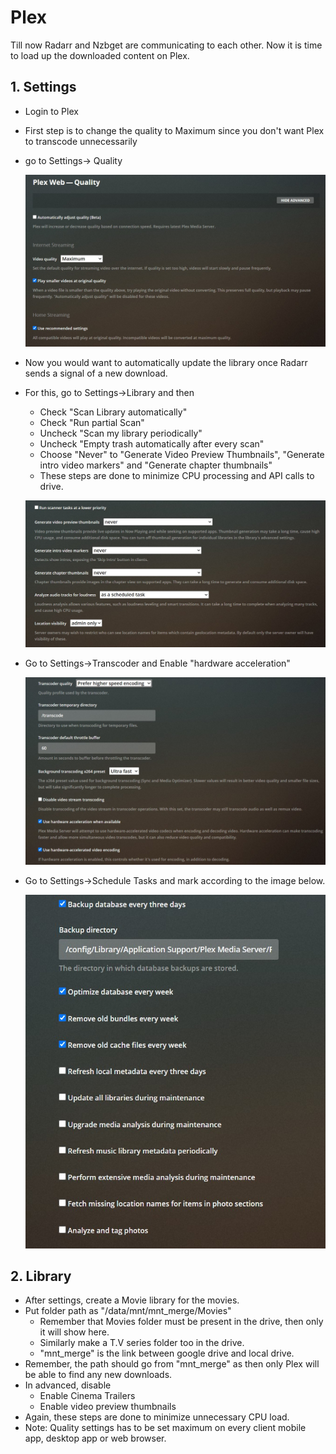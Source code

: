 # Plex

Till now Radarr and Nzbget are communicating to each other. Now it is time to load up the downloaded content on Plex.

## 1. Settings

- Login to Plex

- First step is to change the quality to Maximum since you don't want Plex to transcode unnecessarily

- go to Settings-> Quality

  ![GitHub Logo](../images/plexQuality.jpg)

- Now you would want to automatically update the library once Radarr sends a signal of a new download.

- For this, go to Settings->Library and then

  - Check "Scan Library automatically"
  - Check "Run partial Scan"
  - Uncheck "Scan my library periodically"
  - Uncheck "Empty trash automatically after every scan"
  - Choose "Never" to "Generate Video Preview Thumbnails", "Generate intro video markers" and "Generate chapter thumbnails"
  - These steps are done to minimize CPU processing and API calls to drive.

  ![GitHub Logo](../images/plexQuality2.jpg)

- Go to Settings->Transcoder and Enable "hardware acceleration"

  ![GitHub Logo](../images/plexTranscoder.jpg)

- Go to Settings->Schedule Tasks and mark according to the image below.

  ![GitHub Logo](../images/plexTasks.jpg)



## 2. Library

- After settings, create a Movie library for the movies.
- Put folder path as "/data/mnt/mnt_merge/Movies"
  - Remember that Movies folder must be present in the drive, then only it will show here.
  - Similarly make a T.V series folder too in the drive.
  - "mnt_merge" is the link between google drive and local drive.
- Remember, the path should go from "mnt_merge" as then only Plex will be able to find any new downloads.
- In advanced, disable
  - Enable Cinema Trailers
  - Enable video preview thumbnails
- Again, these steps are done to minimize unnecessary CPU load.
- Note: Quality settings has to be set maximum on every client mobile app, desktop app or web browser.